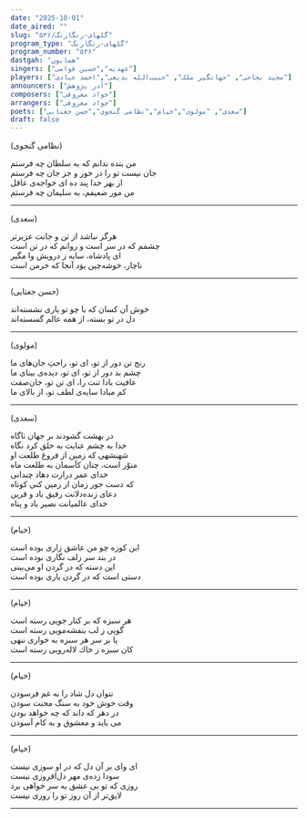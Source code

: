 ```yaml
---
date: "2025-10-01"
date_aired: ""
slug: "گلهای-رنگارنگ/۵۳۶"
program_type: "گلهای-رنگارنگ"
program_number: "۵۳۶"
dastgah: "همایون"
singers: ["عهدیه","حسین قوامی"]
players: ["مجید نجاحی", "جهانگیر ملک", "حبیب‌الله بدیعی","احمد عبادی"]
announcers: ["آذر پژوهش"]
composers: ["جواد معروفی"]
arrangers: ["جواد معروفی"]
poets: ["سعدی", "مولوی","خیام","نظامی گنجوی","حسن جغتایی"]
draft: false
---
```


(نظامی گنجوی)

من بنده ندانم كه به سلطان چه فرستم  
جان نیست تو را در خور و جز جان چه فرستم  
از بهر خدا پند ده ای خواجه‌ی عاقل  
من مور ضعیفم، به سلیمان چه فرستم

---

(سعدی)

هرگز نباشد از تن و جانت عزیزتر  
چشمم كه در سر است و روانم كه در تن است  
ای پادشاه، سایه ز درویش وا مگیر  
ناچار، خوشه‌چین بوَد آنجا كه خرمن است
  
---

(حسن جغتایی)

خوش آن كسان كه با چو تو یاری نشسته‌اند  
دل در تو بسته، از همه عالم گسسته‌اند

---

(مولوی)

رنج تن دور از تو، ای تو، راحتِ جان‌های ما  
چشم بد دور از تو، ای تو، دیده‌ی بینای ما  
عافیت بادا تنت را، ای تن تو، جان‌صفت  
كم مبادا سایه‌ی لطف تو، از بالای ما

---

(سعدی)

در بهشت گشودند بر جهان ناگاه  
خدا به چشم عنایت به خلق كرد نگاه  
شهنشهی كه زمین از فروغ طلعت او  
منوّر است، چنان کآسمان به طلعت ماه  
خدای عمر درازت دهاد چندانی  
كه دست جور زمان از زمین کنی كوتاه  
دعای زنده‌دلانت رفیق باد و قرین  
خدای عالمیانت نصیر باد و پناه  

---

(خیام)

این كوزه چو من عاشق زاری بوده است  
در بند سر زلف نگاری بوده است  
این دسته كه در گردن او می‌بینی  
دستی است كه در گردن یاری بوده است

---

(خیام)

هر سبزه كه بر كنار جویی رسته است  
گویی ز لب بنفشه‌مویی رسته است  
پا بر سر هر سبزه به خواری ننهی  
كان سبزه ز خاك لاله‌رویی رسته است

---

(خیام)

نتوان دل شاد را به غم فرسودن  
وقت خوش خود به سنگ محنت سودن  
در دھر که داند كه چه خواھد بودن  
می باید و معشوق و به كام آسودن  

---

(خیام)

ای وای بر آن دل كه در او سوزی نیست  
سودا زده‌ی مهر دل‌افروزی نیست  
روزی كه تو بی عشق به سر خواھی برد  
لایق‌تر از آن روز تو را روزی نیست

---

